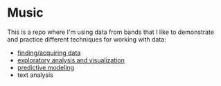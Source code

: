 # Music

This is a repo where I'm using data from bands that I like to demonstrate and practice different techniques for working with data:

  * [finding/acquiring data]()
  * [exploratory analysis and visualization]()
  * [predictive modeling]()
  * text analysis